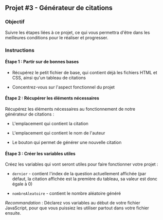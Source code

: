 ## Projet #3 - Générateur de citations

### Objectif

Suivre les étapes liées à ce projet, ce qui vous permettra d'être dans les meilleures conditions pour le réaliser et progresser.

### Instructions

#### Étape 1 : Partir sur de bonnes bases

- Récupérez le petit fichier de base, qui contient déjà les fichiers HTML et CSS, ainsi qu'un tableau de citations

- Concentrez-vous sur l'aspect fonctionnel du projet

#### Étape 2 : Récupérer les éléments nécessaires

Récupérez les éléments nécessaires au fonctionnement de notre générateur de citations :

- L'emplacement qui contient la citation

- L'emplacement qui contient le nom de l'auteur

- Le bouton qui permet de générer une nouvelle citation

#### Étape 3 : Créer les variables utiles

Créez les variables qui vont seront utiles pour faire fonctionner votre projet :

- `dernier` - contient l'index de la question actuellement affichée (par défaut, la citation affichée est la première du tableau, sa valeur est donc égale à 0)

- `nombreAleatoire` - contient le nombre aléatoire généré

_Recommandation_ : Déclarez vos variables au début de votre fichier JavaScript, pour que vous puissiez les utiliser partout dans votre fichier ensuite.
